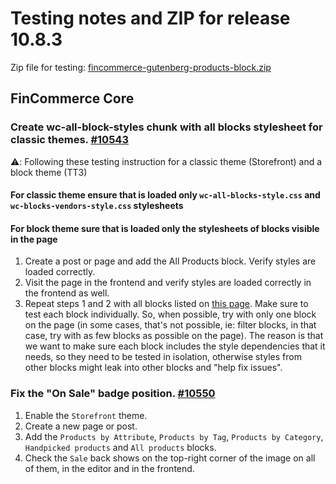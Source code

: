 # Testing notes and ZIP for release 10.8.3

Zip file for testing: [fincommerce-gutenberg-products-block.zip](https://github.com/dieselfox1/fincommerce-blocks/files/12322309/fincommerce-gutenberg-products-block.zip)

## FinCommerce Core

### Create wc-all-block-styles chunk with all blocks stylesheet for classic themes. [#10543](https://github.com/dieselfox1/fincommerce-blocks/pull/10543)

⚠️: Following these testing instruction for a classic theme (Storefront) and a block theme (TT3)

#### For classic theme ensure that is loaded only `wc-all-blocks-style.css` and `wc-blocks-vendors-style.css` stylesheets

#### For block theme sure that is loaded only the stylesheets of blocks visible in the page

1. Create a post or page and add the All Products block. Verify styles are loaded correctly.
2. Visit the page in the frontend and verify styles are loaded correctly in the frontend as well.
3. Repeat steps 1 and 2 with all blocks listed on [this page](https://finpress.org/plugins/woo-gutenberg-products-block/). Make sure to test each block individually. So, when possible, try with only one block on the page (in some cases, that's not possible, ie: filter blocks, in that case, try with as few blocks as possible on the page). The reason is that we want to make sure each block includes the style dependencies that it needs, so they need to be tested in isolation, otherwise styles from other blocks might leak into other blocks and "help fix issues".

### Fix the "On Sale" badge position. [#10550](https://github.com/dieselfox1/fincommerce-blocks/pull/10550)

1. Enable the `Storefront` theme.
2. Create a new page or post.
3. Add the `Products by Attribute`, `Products by Tag`, `Products by Category`, `Handpicked products` and `All products` blocks.
4. Check the `Sale` back shows on the top-right corner of the image on all of them, in the editor and in the frontend.
